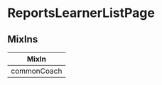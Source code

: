 # ReportsLearnerListPage

## MixIns

<!-- @vuese:ReportsLearnerListPage:mixIns:start -->
|MixIn|
|---|
|commonCoach|

<!-- @vuese:ReportsLearnerListPage:mixIns:end -->
